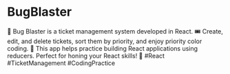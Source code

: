 # BugBlaster
🐞 Bug Blaster is a ticket management system developed in React. 🎟️ Create, edit, and delete tickets, sort them by priority, and enjoy priority color coding. 🎨 This app helps practice building React applications using reducers. Perfect for honing your React skills! 🚀 #React #TicketManagement #CodingPractice
